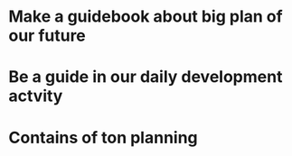 # Make a guidebook about big plan of our future
# Be a guide in our daily development actvity 
# Contains of ton planning 
